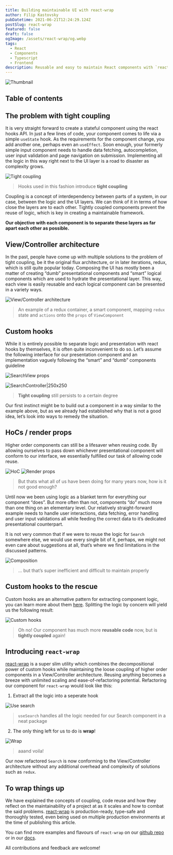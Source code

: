 ```yaml
---
title: Building maintainable UI with react-wrap
author: Filip Kastovsky
pubDatetime: 2021-06-21T12:24:29.124Z
postSlug: react-wrap
featured: false
draft: false
ogImage: /assets/react-wrap/og.webp
tags:
  - React
  - Components
  - Typescript
  - Frontend
description: Reusable and easy to maintain React components with `react-wrap`! In this article, we will explore the concepts of coupling, code reuse and how they reflect on the maintainability of a project at as it scales and how to combat the said problems.
---
```


![Thumbnail](/assets/react-wrap/og.webp)

## Table of contents

## The problem with tight coupling

It is very straight forward to create a stateful component using the react hooks API. In just a few lines of code, your component comes to life via a simple `useState` hook. As the requirements for the component change, you add another one, perhaps even an `useEffect`. Soon enough, your formerly simple input component needs to handle data fetching, autocompletion, user input validation and page navigation on submission. Implementing all the logic in this way right next to the UI layer is a road to disaster as complexity grows.

![Tight coupling](/assets/react-wrap/tight-coupling.webp)

> Hooks used in this fashion introduce **tight coupling**

Coupling is a concept of interdependency between parts of a system, in our case, between the logic and the UI layers. We can think of it in terms of how close the layers are to each other. Tightly coupled components prevent the reuse of logic, which is key in creating a maintainable framework.

**Our objective with each component is to separate these layers as far apart each other as possible.**

## View/Controller architecture

In the past, people have come up with multiple solutions to the problem of tight coupling, be it the original flux architecture, or in later iterations, redux, which is still quite popular today. Composing the UI has mostly been a matter of creating “dumb” presentational components and “smart” logical components which are used to hydrate the presentational layer. This way, each view is easily reusable and each logical component can be presented in a variety ways.

![View/Controller architecture](/assets/react-wrap/view-controller.webp)

> An example of a redux container, a smart component, mapping `redux` state and `actions` onto the `props` of `ViewComponent`

## Custom hooks

While it is entirely possible to separate logic and presentation with react hooks by themselves, it is often quite inconvenient to do so. Let’s assume the following interface for our presentation component and an implementation vaguely following the “smart” and “dumb” components guideline

![SearchView props](/assets/react-wrap/searchview-props.webp)

![SearchController|250x250](/assets/react-wrap/search-controller.webp)

> **Tight coupling** still persists to a certain degree

Our first instinct might be to build out a component in a way similar to the example above, but as we already had established why that is not a good idea, let’s look into ways to remedy the situation.

## HoCs / render props

Higher order components can still be a lifesaver when reusing code. By allowing ourselves to pass down whichever presentational component will conform to our interface, we essentially fulfilled our task of allowing code reuse.

![HoC](/assets/react-wrap/hoc.webp)
![Render props](/assets/react-wrap/renderprops.webp)

> But thats what all of us have been doing for many years now, how is it not good enough?

Until now we been using logic as a blanket term for everything our component “does”. But more often than not, components “do” much more than one thing on an elementary level. Our relatively straight-forward example needs to handle user interactions, data fetching, error handling and user input validations all while feeding the correct data to it’s dedicated presentational counterpart.

It is not very common that if we were to reuse the logic for `Search` somewhere else, we would use every single bit of it, perhaps, we might not even care about suggestions at all, that’s where we find limitations in the discussed patterns.

![Composition](/assets/react-wrap/composition.webp)

> … but that’s super inefficient and difficult to maintain properly

## Custom hooks to the rescue

Custom hooks are an alternative pattern for extracting component logic, you can learn more about them [here](https://legacy.reactjs.org/docs/hooks-custom.html). Splitting the logic by concern will yield us the following result:

![Custom hooks](/assets/react-wrap/custom-hooks.webp)

> Oh no! Our component has much more **reusable code** now, but is **tightly coupled** again!

## Introducing `react-wrap`

[react-wrap](https://www.npmjs.com/package/@atlasgroup/react-wrap) is a super slim utility which combines the decompositional power of custom hooks while maintaining the loose coupling of higher order components in a View/Controller architecture. Reusing anything becomes a breeze with unlimited scaling and ease-of-refactoring potential. Refactoring our component for `react-wrap` would look like this:

1. Extract all the logic into a seperate hook

![Use search](/assets/react-wrap/use-search.webp)

> `useSearch` handles all the logic needed for our Search component in a neat package

2. The only thing left for us to do is **wrap**!

![Wrap](/assets/react-wrap/wrap.webp)

> aaand voila!

Our now refactored `Search` is now conforming to the View/Controller architecture without any additional overhead and complexity of solutions such as `redux`.

## To wrap things up

We have explained the concepts of coupling, code reuse and how they reflect on the maintainability of a project at as it scales and how to combat the said problems. [react-wrap](https://www.npmjs.com/package/@atlasgroup/react-wrap) is production-ready, type-safe and thoroughly tested, even being used on multiple production environments at the time of publishing this article.

You can find more examples and flavours of `react-wrap` on our [github repo](https://github.com/atlasgroupcz/react-wrap) or in our [docs](https://atlasgroupcz.github.io/react-wrap/).

All contributions and feedback are welcome!
